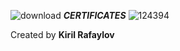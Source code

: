![download](https://user-images.githubusercontent.com/120650256/208385967-841e4379-1de7-4309-8cc5-3e7b546d613c.jpeg)
                                                                **_CERTIFICATES_**
![124394](https://user-images.githubusercontent.com/120650256/208386678-d1ef8716-d4fa-4574-870a-8a589c013eec.png)



Created by __**Kiril Rafaylov**__

